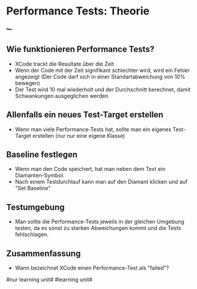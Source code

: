 # Performance Tests: Theorie
🏎️

## Wie funktionieren Performance Tests?

- XCode trackt die Resultate über die Zeit
- Wenn der Code mit der Zeit signifikant schlechter wird, wird ein Fehler angezeigt (Der Code darf sich in einer Standartabweichung von 10% bewegen)
- Der Test wird 10 mal wiederholt und der Durchschnitt berechnet, damit Schwankungen ausgeglichen werden


## Allenfalls ein neues Test-Target erstellen

- Wenn man viele Performance-Tests hat, sollte man ein eigenes Test-Target erstellen (nur nur eine eigene Klasse)


## Baseline festlegen

- Wenn man den Code speichert, hat man neben dem Text ein Diamanten-Symbol.
- Nach einem Testdurchlauf kann man auf den Diamant klicken und auf "Set Baseline"

## Testumgebung

- Man sollte die Performance-Tests jeweils in der gleichen Umgebung testen, da es sonst zu starken Abweichungen kommt und die Tests fehlschlagen.

## Zusammenfassung
- Wann bezeichnet XCode einen Performance-Test als "failed"?


#nur learning unit# #learning unit#